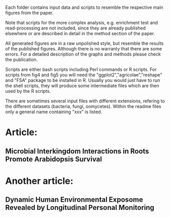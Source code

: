 Each folder contains input data and scripts to resemble the respective main figures from the paper.

Note that scripts for the more complex analysis, e.g. enrichment test and read-processing are not included, since they are already published elsewhere or are described in detail in the method section of the paper.

All generated figures are in a raw unpolished style, but resemble the results of the published figures. Although there is no warranty that there are some errors.
For a detailed description of the graphs and methods please check the publication.

Scripts are either bash scripts including Perl commands or R scripts. For scripts from fig4 and fig5 you will need the "ggplot2","agricolae","reshape" and "FSA" package to be installed in R. Usually you would just have to run the shell scripts, they will produce some intermediate files which are then used by the R scripts.

There are sometimes several input files with different extensions, refering to the different datasets (bacteria, fungi, oomycetes). Within the readme files only a general name containing "xxx" is listed.  

# Article:
## Microbial Interkingdom Interactions in Roots Promote Arabidopsis Survival
# Another article:
## Dynamic Human Environmental Exposome Revealed by Longitudinal Personal Monitoring
